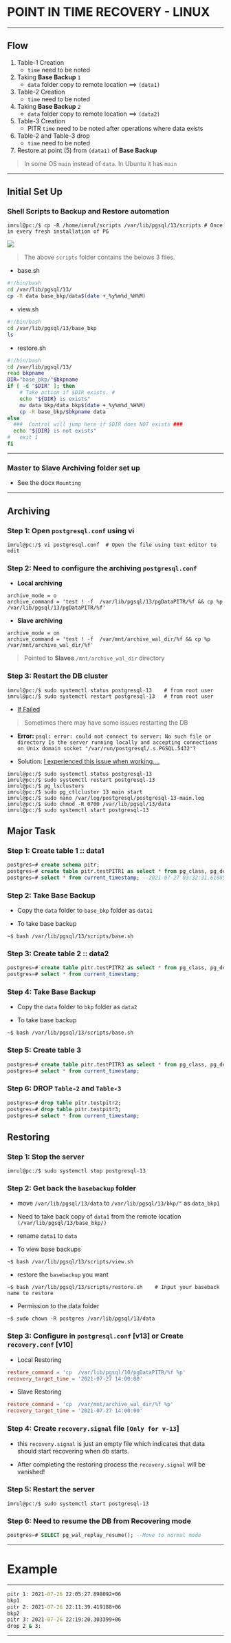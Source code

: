 # **POINT IN TIME RECOVERY - LINUX**

---

## Flow

1. Table-1 Creation
    - `time` need to be noted
2. Taking **Base Backup** `1`
    - `data` folder copy to remote location ==> `(data1)`
3. Table-2 Creation 
    - `time` need to be noted
4. Taking **Base Backup** `2`
    - `data` folder copy to remote location ==> `(data2)`
5. Table-3 Creation 
    - PITR `time` need to be noted after operations where data exists
6. Table-2 and Table-3 drop
    - `time` need to be noted
7. Restore at point (5) from `(data1)` of **Base Backup**

> In some OS `main` instead of `data`. In Ubuntu it has `main`

---

## Initial Set Up 

### Shell Scripts to Backup and Restore automation

```shell
imrul@pc:/$ cp -R /home/imrul/scripts /var/lib/pgsql/13/scripts # Once in every fresh installation of PG
```

![](i/7.png)

> The above `scripts` folder contains the belows 3 files. 

- base.sh

```bash
#!/bin/bash
cd /var/lib/pgsql/13/
cp -R data base_bkp/data$(date +_%y%m%d_%H%M)

```

- view.sh

```bash
#!/bin/bash
cd /var/lib/pgsql/13/base_bkp
ls

```

- restore.sh

```bash
#!/bin/bash
cd /var/lib/pgsql/13/
read bkpname
DIR="base_bkp/"$bkpname
if [ -d "$DIR" ]; then
    # Take action if $DIR exists. #
    echo "${DIR} is exists"
    mv data bkp/data_bkp$(date +_%y%m%d_%H%M)
    cp -R base_bkp/$bkpname data
else
  ###  Control will jump here if $DIR does NOT exists ###
  echo "${DIR} is not exists"
#   exit 1
fi
```

---

### Master to Slave Archiving folder set up

- See the docx `Mounting`

---

## **Archiving**

### Step 1: Open `postgresql.conf` using vi

```shell
imrul@pc:/$ vi postgresql.conf  # Open the file using text editor to edit
```


### Step 2: Need to configure the archiving `postgresql.conf`

- **Local archiving**

```text
archive_mode = o
archive_command = 'test ! -f  /var/lib/pgsql/13/pgDataPITR/%f && cp %p  /var/lib/pgsql/13/pgDataPITR/%f'
```

- **Slave archiving**

```text
archive_mode = on
archive_command = 'test ! -f  /var/mnt/archive_wal_dir/%f && cp %p  /var/mnt/archive_wal_dir/%f'
```

> Pointed to **Slaves** `/mnt/archive_wal_dir` directory

### Step 3: Restart the DB cluster

```shell
imrul@pc:/$ sudo systemctl status postgresql-13    # from root user
imrul@pc:/$ sudo systemctl restart postgresql-13   # from root user
```

- [If Failed](https://dba.stackexchange.com/questions/196931/how-to-restart-postgresql-server-under-centos-7)

> Sometimes there may have some issues restarting the DB

- **Error:** `psql: error: could not connect to server: No such file or directory Is the server running locally and accepting connections on Unix domain socket "/var/run/postgresql/.s.PGSQL.5432"?`

- Solution: [I experienced this issue when working....](https://stackoverflow.com/questions/31645550/postgresql-why-psql-cant-connect-to-server)

```shell
imrul@pc:/$ sudo systemctl status postgresql-13
imrul@pc:/$ sudo systemctl restart postgresql-13
imrul@pc:/$ pg_lsclusters
imrul@pc:/$ sudo pg_ctlcluster 13 main start
imrul@pc:/$ sudo nano /var/log/postgresql/postgresql-13-main.log
imrul@pc:/$ sudo chmod -R 0700 /var/lib/pgsql/13/data
imrul@pc:/$ sudo systemctl start postgresql-13
```

## **Major Task**

### Step 1: Create table 1 :: data1

```sql
postgres=# create schema pitr;
postgres=# create table pitr.testPITR1 as select * from pg_class, pg_description;  ---DDL activity
postgres=# select * from current_timestamp; --2021-07-27 03:32:31.618857-04
```

### Step 2: Take Base Backup

- Copy the `data` folder to `base_bkp` folder as `data1`

- To take base backup

```shell
~$ bash /var/lib/pgsql/13/scripts/base.sh
```


### Step 3: Create table 2 :: data2

```sql
postgres=# create table pitr.testPITR2 as select * from pg_class, pg_description;  ---DDL activity
postgres=# select * from current_timestamp; 
```

### Step 4: Take Base Backup

- Copy the `data` folder to `bkp` folder as `data2`

- To take base backup

```shell
~$ bash /var/lib/pgsql/13/scripts/base.sh
```

### Step 5: Create table 3 

```sql
postgres=# create table pitr.testPITR3 as select * from pg_class, pg_description;  ---DDL activity
postgres=# select * from current_timestamp; 
```

### Step 6: DROP `Table-2` and `Table-3` 

```sql
postgres=# drop table pitr.testpitr2;
postgres=# drop table pitr.testpitr3;
postgres=# select * from current_timestamp;
```


## **Restoring**

### Step 1: Stop the server

```shell
imrul@pc:/$ sudo systemctl stop postgresql-13
```

### Step 2: Get back the `basebackup` folder

- move `/var/lib/pgsql/13/data` to `/var/lib/pgsql/13/bkp/"` as `data_bkp1`

- Need to take back copy of `data1` from the remote location `(/var/lib/pgsql/13/base_bkp/)`

- rename `data1` to `data`

- To view base backups

```shell
~$ bash /var/lib/pgsql/13/scripts/view.sh
```

- restore the `basebackup` you want

```shell
~$ bash /var/lib/pgsql/13/scripts/restore.sh    # Input your baseback name to restore 
```

- Permission to the data folder

```shell
~$ sudo chown -R postgres /var/lib/pgsql/13/data 
```

### Step 3: Configure in `postgresql.conf` [v13] or Create `recovery.conf` [v10]

- Local Restoring

```conf
restore_command = 'cp  /var/lib/pgsql/10/pgDataPITR/%f %p'
recovery_target_time = '2021-07-27 14:00:00'
```

- Slave Restoring

```conf
restore_command = 'cp  /var/mnt/archive_wal_dir/%f %p'
recovery_target_time = '2021-07-27 14:00:00'
```


### Step 4: Create `recovery.signal` file `[Only for v-13`]

- this `recovery.signal` is just an empty file which indicates that data should start recovering when db starts.

- After completing the restoring process the `recovery.signal` will be vanished!

### Step 5: Restart the server

```shell
imrul@pc:/$ sudo systemctl start postgresql-13
```

### Step 6: Need to resume the DB from Recovering mode

```sql
postgres=# SELECT pg_wal_replay_resume(); --Move to normal mode
```

---

# **Example**

---

```cmd
pitr 1: 2021-07-26 22:05:27.898092+06
bkp1
pitr 2: 2021-07-26 22:11:39.419188+06
bkp2
pitr 3: 2021-07-26 22:19:20.303399+06
drop 2 & 3: 
```

---


